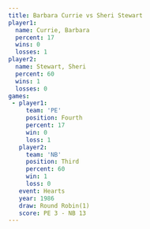```yaml
---
title: Barbara Currie vs Sheri Stewart
player1:               
  name: Currie, Barbara
  percent: 17          
  wins: 0              
  losses: 1            
player2:               
  name: Stewart, Sheri 
  percent: 60          
  wins: 1              
  losses: 0            
games:
 - player1:          
     team: 'PE'      
     position: Fourth
     percent: 17     
     win: 0          
     loss: 1         
   player2:         
     team: 'NB'     
     position: Third
     percent: 60    
     win: 1         
     loss: 0        
   event: Hearts       
   year: 1986          
   draw: Round Robin(1)
   score: PE 3 - NB 13 
---
```


